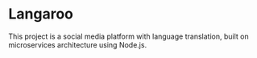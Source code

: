 # Langaroo
 This project is a social media platform with language translation, built on microservices architecture using Node.js.
